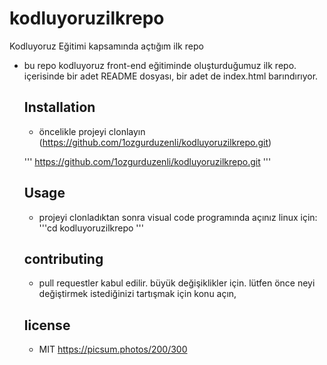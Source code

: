 # kodluyoruzilkrepo
Kodluyoruz Eğitimi kapsamında açtığım ilk repo
- bu repo kodluyoruz front-end eğitiminde oluşturduğumuz ilk repo. içerisinde bir adet README dosyası, bir adet de index.html barındırıyor.
  
  ## Installation 
  - öncelikle projeyi clonlayın (https://github.com/1ozgurduzenli/kodluyoruzilkrepo.git)
   
   ''' https://github.com/1ozgurduzenli/kodluyoruzilkrepo.git
   ''' 

   ## Usage 
   - projeyi clonladıktan sonra visual code programında açınız
   linux için:
   '''cd kodluyoruzilkrepo
   '''
   ## contributing
   - pull requestler kabul edilir. büyük değişiklikler için. lütfen önce neyi değiştirmek istediğinizi tartışmak için konu açın,
  ## license
  - MIT
 https://picsum.photos/200/300
 
